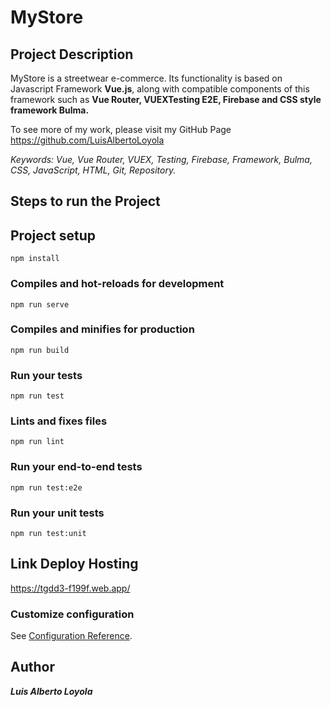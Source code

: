 # MyStore

## Project Description

MyStore is a streetwear e-commerce. Its functionality is based on Javascript Framework **Vue.js**, along with compatible components of this framework such as **Vue Router, VUEXTesting E2E, Firebase and CSS style framework Bulma.**

To see more of my work, please visit my GitHub Page https://github.com/LuisAlbertoLoyola

_Keywords: Vue, Vue Router, VUEX, Testing, Firebase, Framework, Bulma, CSS, JavaScript, HTML, Git, Repository._

## Steps to run the Project

## Project setup
```
npm install
```

### Compiles and hot-reloads for development
```
npm run serve
```

### Compiles and minifies for production
```
npm run build
```

### Run your tests
```
npm run test
```

### Lints and fixes files
```
npm run lint
```

### Run your end-to-end tests
```
npm run test:e2e
```

### Run your unit tests
```
npm run test:unit
```

## Link Deploy Hosting

https://tgdd3-f199f.web.app/

### Customize configuration
See [Configuration Reference](https://cli.vuejs.org/config/).

## Author

**_Luis Alberto Loyola_**
